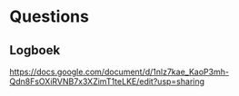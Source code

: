 # Questions
## Logboek
https://docs.google.com/document/d/1nlz7kae_KaoP3mh-Qdn8FsOXiRVNB7x3XZimT1teLKE/edit?usp=sharing
